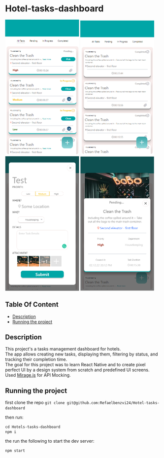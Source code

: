# Hotel-tasks-dashboard

<img src=".github/assets/1.png" alt="drawing" width="240"/>
<img src=".github/assets/2.png" alt="drawing" width="240"/>
<img src=".github/assets/3.png" alt="drawing" width="240"/>
<img src=".github/assets/4.png" alt="drawing" width="240"/>

## Table Of Content

- [Description](#Description)
- [Running the project](#Running-the-project)

## Description

This project's a tasks management dashboard for hotels. <br/>
The app allows creating new tasks, displaying them, filtering by status, and tracking their completion time. <br/>
The goal for this project was to learn React Native and to create pixel perfect UI by a design system from scratch and
predefined UI screens. <br/>
Used [Mirage.js](https://miragejs.com/) for API Mocking.

## Running the project

first clone the repo `git clone git@github.com:Refaelbenzvi24/Hotel-tasks-dashboard`

then run:

```shell
cd Hotels-tasks-dashboard
npm i
```

the run the following to start the dev server:

```shell
npm start
```
